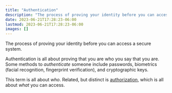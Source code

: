```yaml
---
title: "Authentication"
description: "The process of proving your identity before you can access a secure system"
date: 2023-06-21T17:28:23-06:00
lastmod: 2023-06-21T17:28:23-06:00
images: []
---
```


The process of proving your identity before you can access a secure system.

Authentication is all about proving that you are who you say that you are.
Some methods to *authenticate* someone include passwords, biometrics (facial
recognition, fingerprint verification), and cryptographic keys.

This term is all about *who*. Related, but distinct is 
[authorization](#authorization), which is all about *what* you can access.

